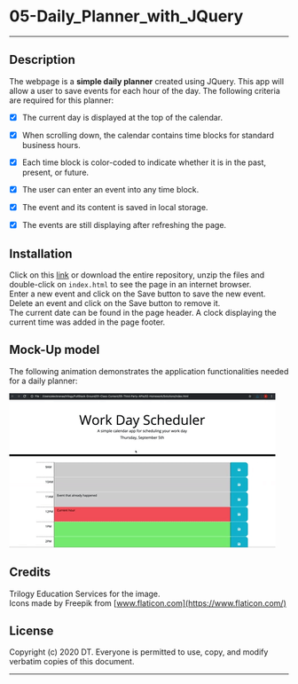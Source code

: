 # 05-Daily_Planner_with_JQuery
---

## Description 
The webpage is a __simple daily planner__ created using JQuery. This app will allow a user to save events for each hour of the day.
The following criteria are required for this planner:
- [X] The current day is displayed at the top of the calendar.  
- [X] When scrolling down, the calendar contains time blocks for standard business hours.  
- [X] Each time block is color-coded to indicate whether it is in the past, present, or future.  
- [X] The user can enter an event into any time block. 
- [X] The event and its content is saved in local storage. 
- [X] The events are still displaying after refreshing the page. 


## Installation

Click on this [link] or download the entire repository, unzip the files and double-click on `index.html` to see the page in an internet browser.  
Enter a new event and click on the Save button to save the new event. Delete an event and click on the Save button to remove it.  
The current date can be found in the page header. 
A clock displaying the current time was added in the page footer.


## Mock-Up model

The following animation demonstrates the application functionalities needed for a daily planner:

![day planner demo](./assets/images/05-third-party-apis-homework-demo.gif)

## Credits

Trilogy Education Services for the image.  
Icons made by Freepik from [www.flaticon.com](https://www.flaticon.com/)


## License

Copyright (c) 2020 DT. Everyone is permitted to use, copy, and modify verbatim copies of this document.

---
[link]: https://delph-sunny.github.io/05-Daily_Planner_with_JQuery/
